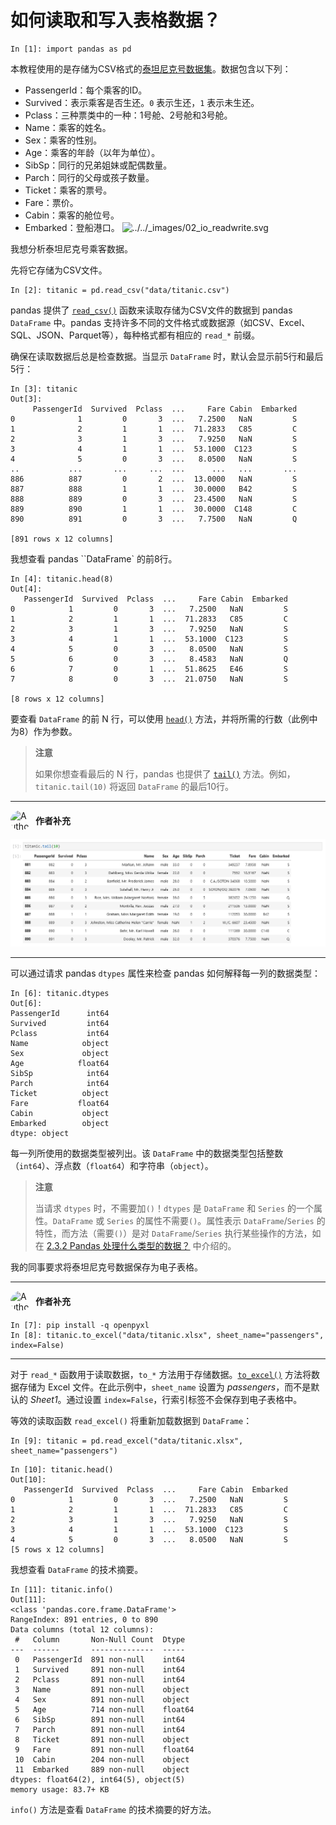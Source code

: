 # 如何读取和写入表格数据？

```
In [1]: import pandas as pd
```

本教程使用的是存储为CSV格式的[泰坦尼克号数据集](https://github.com/pandas-dev/pandas/raw/main/doc/data/titanic.csv)。数据包含以下列：

- PassengerId：每个乘客的ID。
- Survived：表示乘客是否生还。`0` 表示生还，`1` 表示未生还。
- Pclass：三种票类中的一种：1号舱、2号舱和3号舱。
- Name：乘客的姓名。
- Sex：乘客的性别。
- Age：乘客的年龄（以年为单位）。
- SibSp：同行的兄弟姐妹或配偶数量。
- Parch：同行的父母或孩子数量。
- Ticket：乘客的票号。
- Fare：票价。
- Cabin：乘客的舱位号。
- Embarked：登船港口。
![../../_images/02_io_readwrite.svg](https://pandas.pydata.org/docs/_images/02_io_readwrite.svg)

我想分析泰坦尼克号乘客数据。

先将它存储为CSV文件。

```
In [2]: titanic = pd.read_csv("data/titanic.csv")
```

pandas 提供了 [`read_csv()`](https://pandas.pydata.org/docs/reference/api/pandas.read_csv.html#pandas.read_csv "pandas.read_csv") 函数来读取存储为CSV文件的数据到 pandas `DataFrame` 中。pandas 支持许多不同的文件格式或数据源（如CSV、Excel、SQL、JSON、Parquet等），每种格式都有相应的 `read_*` 前缀。

确保在读取数据后总是检查数据。当显示 `DataFrame` 时，默认会显示前5行和最后5行：

```
In [3]: titanic
Out[3]: 
     PassengerId  Survived  Pclass  ...     Fare Cabin  Embarked
0              1         0       3  ...   7.2500   NaN         S
1              2         1       1  ...  71.2833   C85         C
2              3         1       3  ...   7.9250   NaN         S
3              4         1       1  ...  53.1000  C123         S
4              5         0       3  ...   8.0500   NaN         S
..           ...       ...     ...  ...      ...   ...       ...
886          887         0       2  ...  13.0000   NaN         S
887          888         1       1  ...  30.0000   B42         S
888          889         0       3  ...  23.4500   NaN         S
889          890         1       1  ...  30.0000  C148         C
890          891         0       3  ...   7.7500   NaN         Q

[891 rows x 12 columns]
```

我想查看 pandas ``DataFrame` 的前8行。

```
In [4]: titanic.head(8)
Out[4]: 
   PassengerId  Survived  Pclass  ...     Fare Cabin  Embarked
0            1         0       3  ...   7.2500   NaN         S
1            2         1       1  ...  71.2833   C85         C
2            3         1       3  ...   7.9250   NaN         S
3            4         1       1  ...  53.1000  C123         S
4            5         0       3  ...   8.0500   NaN         S
5            6         0       3  ...   8.4583   NaN         Q
6            7         0       1  ...  51.8625   E46         S
7            8         0       3  ...  21.0750   NaN         S

[8 rows x 12 columns]
```
要查看 `DataFrame` 的前 N 行，可以使用 [`head()`](https://pandas.pydata.org/docs/reference/api/pandas.DataFrame.head.html#pandas.DataFrame.head "pandas.DataFrame.head") 方法，并将所需的行数（此例中为8）作为参数。

> **注意**
>
> 如果你想查看最后的 N 行，pandas 也提供了 [`tail()`](https://pandas.pydata.org/docs/reference/api/pandas.DataFrame.tail.html#pandas.DataFrame.tail "pandas.DataFrame.tail") 方法。例如，`titanic.tail(10)` 将返回 `DataFrame` 的最后10行。

---

<span style="display: inline-flex; align-items: center;">
  <img src="https://avatars.githubusercontent.com/u/184599837?v=4" alt="Author" width="32" height="32" style="border-radius: 50%; vertical-align: middle;">
  <strong style="margin-left: 8px;">作者补充</strong>
</span>

![tail()](titanic.tail(10).png)

---

可以通过请求 pandas `dtypes` 属性来检查 pandas 如何解释每一列的数据类型：

```
In [6]: titanic.dtypes
Out[6]: 
PassengerId      int64
Survived         int64
Pclass           int64
Name            object
Sex             object
Age            float64
SibSp            int64
Parch            int64
Ticket          object
Fare           float64
Cabin           object
Embarked        object
dtype: object
```

每一列所使用的数据类型被列出。该 `DataFrame` 中的数据类型包括整数（`int64`）、浮点数（`float64`）和字符串（`object`）。

> **注意**
>
> 当请求 `dtypes` 时，不需要加`()`！`dtypes` 是 `DataFrame` 和 `Series` 的一个属性。`DataFrame` 或 `Series` 的属性不需要`()`。属性表示 `DataFrame`/`Series` 的特性，而方法（需要`()`）是对 `DataFrame`/`Series` 执行某些操作的方法，如在 [2.3.2 Pandas 处理什么类型的数据？](http://localhost:3000/books/pandas/Getting_started/Getting_started_tutorials/What_kind_of_data_does_pandas_handle/index.html) 中介绍的。

我的同事要求将泰坦尼克号数据保存为电子表格。

---

<span style="display: inline-flex; align-items: center;">
  <img src="https://avatars.githubusercontent.com/u/184599837?v=4" alt="Author" width="32" height="32" style="border-radius: 50%; vertical-align: middle;">
  <strong style="margin-left: 8px;">作者补充</strong>
</span>

```
In [7]: pip install -q openpyxl
In [8]: titanic.to_excel("data/titanic.xlsx", sheet_name="passengers", index=False)
```

---

对于 `read_*` 函数用于读取数据，`to_*` 方法用于存储数据。[`to_excel()`](https://pandas.pydata.org/docs/reference/api/pandas.DataFrame.to_excel.html#pandas.DataFrame.to_excel "pandas.DataFrame.to_excel") 方法将数据存储为 Excel 文件。在此示例中，`sheet_name` 设置为 _passengers_，而不是默认的 _Sheet1_。通过设置 `index=False`，行索引标签不会保存到电子表格中。

等效的读取函数 `read_excel()` 将重新加载数据到 `DataFrame`：

```
In [9]: titanic = pd.read_excel("data/titanic.xlsx", sheet_name="passengers")
```

```
In [10]: titanic.head()
Out[10]: 
   PassengerId  Survived  Pclass  ...     Fare Cabin  Embarked
0            1         0       3  ...   7.2500   NaN         S
1            2         1       1  ...  71.2833   C85         C
2            3         1       3  ...   7.9250   NaN         S
3            4         1       1  ...  53.1000  C123         S
4            5         0       3  ...   8.0500   NaN         S
[5 rows x 12 columns]
```

我想查看 `DataFrame` 的技术摘要。

```
In [11]: titanic.info()
Out[11]:
<class 'pandas.core.frame.DataFrame'>
RangeIndex: 891 entries, 0 to 890
Data columns (total 12 columns):
 #   Column       Non-Null Count  Dtype  
---  ------       --------------  -----  
 0   PassengerId  891 non-null    int64  
 1   Survived     891 non-null    int64  
 2   Pclass       891 non-null    int64  
 3   Name         891 non-null    object 
 4   Sex          891 non-null    object 
 5   Age          714 non-null    float64
 6   SibSp        891 non-null    int64  
 7   Parch        891 non-null    int64  
 8   Ticket       891 non-null    object 
 9   Fare         891 non-null    float64
 10  Cabin        204 non-null    object 
 11  Embarked     889 non-null    object 
dtypes: float64(2), int64(5), object(5)
memory usage: 83.7+ KB
```

`info()` 方法是查看 `DataFrame` 的技术摘要的好方法。